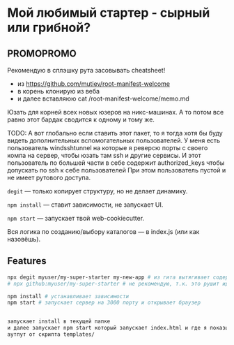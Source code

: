 # Мой любимый стартер - сырный или грибной?

## PROMOPROMO
Рекомендую в сплэшку рута засовывать cheatsheet!
- из https://github.com/mutiev/root-manifest-welcome 
- в корень клонирую из веба 
- и далее вставляюю cat /root-manifest-welcome/memo.md

Юзать для корней всех новых юзеров на никс-машинах.
А то потом все равно этот бардак сводится к одному и тому же.

TODO: А вот глобально если ставить этот пакет, то я тогда хотя бы буду видеть дополнительных вспомогательных пользователей.
У меня есть пользователь windsshtunnel на которые я реверсю порты с своего компа на сервер, чтобы юзать там ssh и другие сервисы.
И этот пользователь по большей части в себе содержит authorized_keys чтобы допускать по ssh к себе пользователей
При этом пользователь пустой и не имеет рутового доступа.


`degit` — только копирует структуру, но не делает динамику.

`npm install` — ставит зависимости, не запускает UI.

`npm start` — запускает твой web-cookiecutter.

Вся логика по созданию/выбору каталогов — в index.js (или как назовёшь).

## Features


```bash
npx degit myuser/my-super-starter my-new-app # из гита вытягивает содержимое без .git и создает папку my-new-app
# npx github:myuser/my-super-starter # не рекомендую, т.к. это рушит идею работы с шаблонами

npm install # устанавливает зависимости
npm start # запускает сервер на 3000 порту и открывает браузер


запускает install в текущей папке
и далее запускает npm start который запускает index.html и где я показываю 
аутпут от скрипта templates/

```